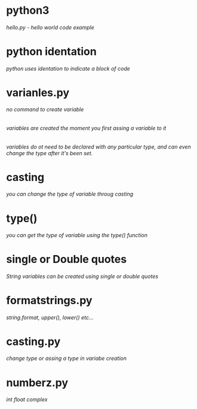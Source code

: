 # python3
###### hello.py - hello world code example
# python identation
###### python uses identation to indicate a block of code
# varianles.py
###### no command to create variable
###### variables are created the moment you first assing a variable to it
###### variables do ot need to be declared with any particular type, and can even change the type after it's been set.
# casting
###### you can change the type of variable throug casting
# type()
###### you can get the type of variable using the type() function
# single or Double quotes
###### String variables can be created using single or double quotes
# formatstrings.py
###### string.format, upper(), lower() etc...
# casting.py
###### change type or assing a type in variabe creation
# numberz.py
###### int float complex 
